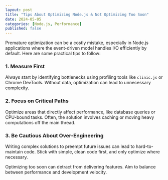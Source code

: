 ```yaml
---
layout: post
title: "Tips About Optimizing Node.js & Not Optimizing Too Soon"
date: 2024-05-05
categories: [Node.js, Performance]
published: false
---
```


Premature optimization can be a costly mistake, especially in Node.js applications where the event-driven model handles I/O efficiently by default. Here are some practical tips to follow:

### 1. **Measure First**

Always start by identifying bottlenecks using profiling tools like `clinic.js` or Chrome DevTools. Without data, optimization can lead to unnecessary complexity.

### 2. **Focus on Critical Paths**

Optimize areas that directly affect performance, like database queries or CPU-bound tasks. Often, the solution involves caching or moving heavy computations off the main thread.

### 3. **Be Cautious About Over-Engineering**

Writing complex solutions to preempt future issues can lead to hard-to-maintain code. Stick with simple, clean code first, and only optimize where necessary.

Optimizing too soon can detract from delivering features. Aim to balance between performance and development velocity.
